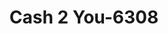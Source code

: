 ---
f_zip-code: 31768
f_state-code: GA
title: Cash 2 You-6308
f_phone: 229-985-3114
f_city-only: Moultrie
f_address: 101 1st Ave Se Moultrie
f_location-unique-id: '6308'
slug: cash-2-you-6308
updated-on: '2024-05-30T13:46:58.046Z'
created-on: '2024-05-30T13:36:59.803Z'
published-on: '2024-05-30T13:54:32.469Z'
f_city-state: cms/city/moultrie-ga.md
f_company: cms/company/cash-2-you.md
f_state: cms/state/georgia.md
layout: '[payday-loan].html'
tags: payday-loan
---